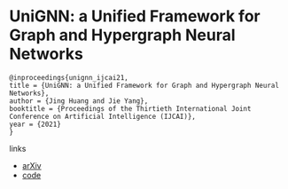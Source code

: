 # UniGNN: a Unified Framework for Graph and Hypergraph Neural Networks

```
@inproceedings{unignn_ijcai21,
title = {UniGNN: a Unified Framework for Graph and Hypergraph Neural Networks},
author = {Jing Huang and Jie Yang},
booktitle = {Proceedings of the Thirtieth International Joint Conference on Artificial Intelligence (IJCAI)},
year = {2021}
}
```

links
- [arXiv](https://arxiv.org/abs/2105.00956)
- [code](https://github.com/OneForward/UniGNN)

